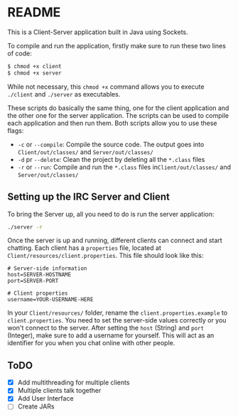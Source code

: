 # README

This is a Client-Server application built in Java using Sockets.

To compile and run the application, firstly make sure to run these two lines of code:

```bash
$ chmod +x client
$ chmod +x server
```

While not necessary, this `chmod +x` command allows you to execute `./client` and `./server` as executables.

These scripts do basically the same thing, one for the client application and the other one for the server application. The scripts can be used to compile each application and then run them. Both scripts allow you to use these flags:

- `-c` or `--compile`: Compile the source code. The output goes into `Client/out/classes/` and `Server/out/classes/`
- `-d` pr `--delete`: Clean the project by deleting all the `*.class` files
- `-r` or `--run`: Compile and run the `*.class` files in`Client/out/classes/` and `Server/out/classes/`

## Setting up the IRC Server and Client

To bring the Server up, all you need to do is run the server application:

```bash
./server -r
```

Once the server is up and running, different clients can connect and start chatting. Each client has a `properties` file, located at `Client/resources/client.properties`. This file should look like this:

```
# Server-side information
host=SERVER-HOSTNAME
port=SERVER-PORT

# Client properties
username=YOUR-USERNAME-HERE
```

In your `Client/resources/` folder, rename the `client.properties.example` to `client.properties`. You need to set the server-side values correctly or you won't connect to the server. After setting the `host` (String) and `port` (Integer), make sure to add a username for yourself. This will act as an identifier for you when you chat online with other people.

## ToDO
- [x] Add multithreading for multiple clients
- [x] Multiple clients talk together
- [x] Add User Interface
- [ ] Create JARs
